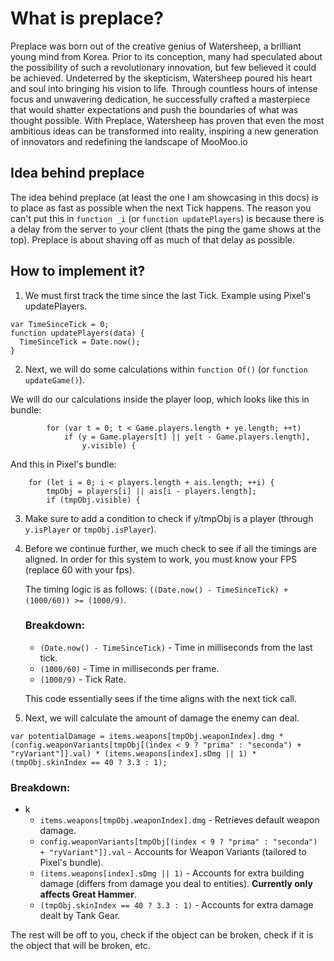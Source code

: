 # What is preplace?
Preplace was born out of the creative genius of Watersheep, a brilliant young mind from Korea. Prior to its conception, many had speculated about the possibility of such a revolutionary innovation, but few believed it could be achieved. Undeterred by the skepticism, Watersheep poured his heart and soul into bringing his vision to life. Through countless hours of intense focus and unwavering dedication, he successfully crafted a masterpiece that would shatter expectations and push the boundaries of what was thought possible. With Preplace, Watersheep has proven that even the most ambitious ideas can be transformed into reality, inspiring a new generation of innovators and redefining the landscape of MooMoo.io

## Idea behind preplace
The idea behind preplace (at least the one I am showcasing in this docs) is to place as fast as possible when the next Tick happens.
The reason you can't put this in `function _i` (or `function updatePlayers`) is because there is a delay from the server to your client (thats the ping the game shows at the top).
Preplace is about shaving off as much of that delay as possible.

## How to implement it?
1. We must first track the time since the last Tick.
Example using Pixel's updatePlayers.
```
var TimeSinceTick = 0;
function updatePlayers(data) {
  TimeSinceTick = Date.now();
}
```

2. Next, we will do some calculations within `function Of()` (or `function updateGame()`).

We will do our calculations inside the player loop, which looks like this in bundle:
```
        for (var t = 0; t < Game.players.length + ye.length; ++t)
            if (y = Game.players[t] || ye[t - Game.players.length],
                y.visible) {
```
And this in Pixel's bundle:
```
    for (let i = 0; i < players.length + ais.length; ++i) {
        tmpObj = players[i] || ais[i - players.length];
        if (tmpObj.visible) {
```

3. Make sure to add a condition to check if y/tmpObj is a player (through `y.isPlayer` or `tmpObj.isPlayer`).

4. Before we continue further, we much check to see if all the timings are aligned. In order for this system to work, you must know your FPS (replace 60 with your fps).

   The timing logic is as follows: `((Date.now() - TimeSinceTick) + (1000/60)) >= (1000/9)`.<br>
   ### Breakdown:
   - `(Date.now() - TimeSinceTick)` - Time in milliseconds from the last tick.
   - `(1000/60)` - Time in milliseconds per frame.
   - `(1000/9)` - Tick Rate.
  
   This code essentially sees if the time aligns with the next tick call.

6. Next, we will calculate the amount of damage the enemy can deal.

`var potentialDamage = items.weapons[tmpObj.weaponIndex].dmg * (config.weaponVariants[tmpObj[(index < 9 ? "prima" : "seconda") + "ryVariant"]].val) * (items.weapons[index].sDmg || 1) * (tmpObj.skinIndex == 40 ? 3.3 : 1);`<br>
  ### Breakdown:
  - k
    - `items.weapons[tmpObj.weaponIndex].dmg` - Retrieves default weapon damage.<br>
    - `config.weaponVariants[tmpObj[(index < 9 ? "prima" : "seconda") + "ryVariant"]].val` - Accounts for Weapon Variants (tailored to Pixel's bundle).<br>
    - `(items.weapons[index].sDmg || 1)` - Accounts for extra building damage (differs from damage you deal to entities). **Currently only affects Great Hammer**.<br>
    - `(tmpObj.skinIndex == 40 ? 3.3 : 1)` - Accounts for extra damage dealt by Tank Gear.<br>

The rest will be off to you, check if the object can be broken, check if it is the object that will be broken, etc.
